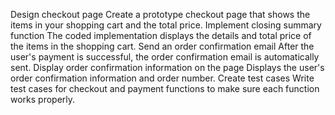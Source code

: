 Design checkout page
Create a prototype checkout page that shows the items in your shopping cart and the total price.
Implement closing summary function
The coded implementation displays the details and total price of the items in the shopping cart.
Send an order confirmation email
After the user's payment is successful, the order confirmation email is automatically sent.
Display order confirmation information on the page
Displays the user's order confirmation information and order number.
Create test cases
Write test cases for checkout and payment functions to make sure each function works properly.
